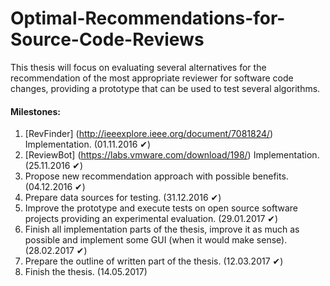# Optimal-Recommendations-for-Source-Code-Reviews
This thesis will focus on evaluating several alternatives for the recommendation of the most appropriate reviewer for software code changes, providing a prototype that can be used to test several algorithms.

#### Milestones:
1. [RevFinder] (http://ieeexplore.ieee.org/document/7081824/) Implementation. (01.11.2016 ✔)
2. [ReviewBot] (https://labs.vmware.com/download/198/) Implementation. (25.11.2016 ✔)
3. Propose new recommendation approach with possible benefits. (04.12.2016 ✔)
4. Prepare data sources for testing. (31.12.2016 ✔)
5. Improve the prototype and execute tests on open source software projects providing an experimental evaluation. (29.01.2017 ✔)
6. Finish all implementation parts of the thesis, improve it as much as possible and implement some GUI (when it would make sense). (28.02.2017 ✔) 
7. Prepare the outline of written part of the thesis. (12.03.2017 ✔)
8. Finish the thesis. (14.05.2017)
